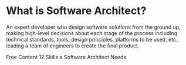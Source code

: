# What is Software Architect?

An expert developer who design software solutions from the ground up, making high-level decisions about each stage of the process including technical standards, tools, design principles, platforms to be used, etc., leading a team of engineers to create the final product.

<ResourceGroupTitle>Free Content</ResourceGroupTitle>
<BadgeLink colorScheme='yellow' badgeText='Read' href='https://www.redhat.com/architect/what-is-software-architect'>12 Skills a Software Architect Needs</BadgeLink>
